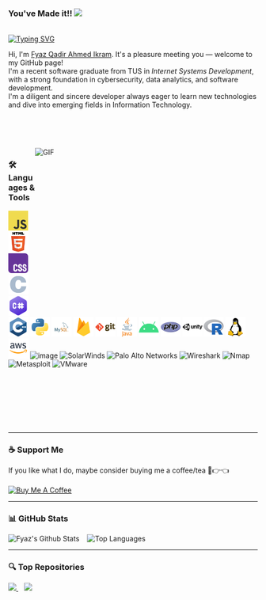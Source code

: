 ### You've Made it!! <img src="https://media.giphy.com/media/hvRJCLFzcasrR4ia7z/giphy.gif" width="25px">
<br />
<a href="https://git.io/typing-svg"><img src="https://readme-typing-svg.demolab.com?font=Google+Sans+Code&pause=1000&color=F7F7F7&background=FFFFFF00&width=435&lines=Welcome+to+my+Github+Page!;My+Name+is+Fyaz+Ikram+;I+love+to+Code+%3C%2F%3E+....;Develop+%F0%9F%91%A8%F0%9F%8F%BB%E2%80%8D%F0%9F%92%BB+......;Teach+%F0%9F%93%9D+........;And+Inspire+new+ideas+%F0%9F%92%A1;I'm+very+passionate+about%3A;Cybersecurity+%E2%9A%A0%EF%B8%8E;DevSecOPS+%F0%9F%9B%A0%EF%B8%8F;Automation+%F0%9F%9A%80;Aviation+%E2%9C%88%EF%B8%8F" alt="Typing SVG" /></a>

Hi, I'm [Fyaz Qadir Ahmed Ikram](https://fqain.github.io). It's a pleasure meeting you — welcome to my GitHub page!  
I'm a recent software graduate from TUS in *Internet Systems Development*, with a strong foundation in cybersecurity, data analytics, and software development.  
I'm a diligent and sincere developer always eager to learn new technologies and dive into emerging fields in Information Technology.

<br /><br />

<br />

<img align="right" alt="GIF" src="https://github.com/abhisheknaiidu/abhisheknaiidu/blob/master/code.gif?raw=true" width="450" height="300" />

### 🛠️ Languages & Tools  

<p align="left">
  <!-- Programming/Dev stack (unchanged) -->
  <img height="40" src="https://raw.githubusercontent.com/github/explore/main/topics/javascript/javascript.png" alt="JavaScript" />
  <img height="40" src="https://raw.githubusercontent.com/github/explore/main/topics/html/html.png" alt="HTML" />
  <img height="40" src="https://raw.githubusercontent.com/github/explore/main/topics/css/css.png" alt="CSS" />
  <img height="40" src="https://raw.githubusercontent.com/github/explore/main/topics/c/c.png" alt="C" />
  <img height="40" src="https://raw.githubusercontent.com/github/explore/main/topics/csharp/csharp.png" alt="C#" />
  <img height="40" src="https://raw.githubusercontent.com/github/explore/main/topics/cpp/cpp.png" alt="C++" />
  <img height="40" src="https://raw.githubusercontent.com/github/explore/main/topics/python/python.png" alt="Python" />
  <img height="40" src="https://raw.githubusercontent.com/github/explore/main/topics/mysql/mysql.png" alt="MySQL" />
  <img height="40" src="https://raw.githubusercontent.com/github/explore/main/topics/firebase/firebase.png" alt="Firebase" />
  <img height="40" src="https://raw.githubusercontent.com/github/explore/main/topics/git/git.png" alt="Git" />
  <img height="40" src="https://raw.githubusercontent.com/github/explore/main/topics/java/java.png" alt="Java" />
  <img height="40" src="https://raw.githubusercontent.com/github/explore/main/topics/android/android.png" alt="Android" />
  <img height="40" src="https://raw.githubusercontent.com/github/explore/main/topics/php/php.png" alt="PHP" />
  <img height="40" src="https://raw.githubusercontent.com/github/explore/main/topics/unity/unity.png" alt="Unity" />
  <img height="40" src="https://raw.githubusercontent.com/github/explore/main/topics/r/r.png" alt="R" />
  <img height="40" src="https://raw.githubusercontent.com/github/explore/main/topics/linux/linux.png" alt="Linux" />
  <img height="40" src="https://raw.githubusercontent.com/github/explore/main/topics/aws/aws.png" alt="AWS" />

  <!-- Cybersecurity / Network Tools -->
  <img width="40" height="40" alt="image" src="https://github.com/user-attachments/assets/bb39c316-ac49-4b25-b864-050a3d7fb009" />
  <img height="40" src="https://images.icon-icons.com/2699/PNG/512/solarwinds_logo_icon_169738.png" alt="SolarWinds" />
  <img height="40" src="https://companieslogo.com/img/orig/PANW-4618d203.png?t=1720244493" alt="Palo Alto Networks" />
  <img height="40" src="https://e1.pngegg.com/pngimages/342/752/png-clipart-macos-app-icons-wireshark.png" alt="Wireshark" />
  <img height="40" src="https://www.myqnap.org/wp-content/uploads/nmap-logo.png" alt="Nmap" />
  <img height="40" src="https://www.kali.org/tools/metasploit-framework/images/metasploit-framework-logo.svg" alt="Metasploit" />
  <img height="40" src="https://e7.pngegg.com/pngimages/23/668/png-clipart-vm-logo-text-brand-logo-vmware-text-logo-thumbnail.png" alt="VMware" />
  <img height="40" src="https://www.devprojournal.com/wp-content/uploads/2021/10/dynatrace-logo.png" alt="" />
  <img height="40" src="https://encrypted-tbn0.gstatic.com/images?q=tbn:ANd9GcRIGLJUF2mKapkUggbszRihDaBg1b8bMphOjg&s" alt="" />
  <img height="40" src="https://cdn3.iconfinder.com/data/icons/database-29/100/database_data_storage_db_file-01-512.png" alt="" />
  <img height="40" src="https://cdn4.iconfinder.com/data/icons/logos-and-brands/512/144_Gitlab_logo_logos-512.png" alt="" />
  <img height="40" src="https://cdn-public.softwarereviews.com/production/favicons/offerings/7899/original/channels4_profile-removebg-preview.png" alt="" />
  <img height="40" src="https://cdn-public.softwarereviews.com/production/favicons/offerings/9448/original/256x256bb__40_-removebg-preview.png" alt="" />
  <img height="40" src="" alt="" />
  <img height="40" src="" alt="" />
  <img height="40" src="" alt="" />
  <img height="40" src="" alt="" />
  <img height="40" src="" alt="" />
  <img height="40" src="" alt="" />
</p>


<br /><br />
<br />
<br />
<br />
<br />

---

### ☕ Support Me  

If you like what I do, maybe consider buying me a coffee/tea 🥺👉👈  
<a href="https://www.buymeacoffee.com/fyazikram8Y" target="_blank">
<br />
  <img src="https://cdn.buymeacoffee.com/buttons/v2/default-red.png" alt="Buy Me A Coffee" width="150">
</a>

---

### 📊 GitHub Stats

<p align="left">
  <img src="https://github-readme-stats.vercel.app/api?username=FQAIN&show_icons=true&include_all_commits=true&theme=dark&hide_border=true" alt="Fyaz's Github Stats" height="160"/>
  &nbsp;&nbsp;
  <img src="https://github-readme-stats.vercel.app/api/top-langs/?username=FQAIN&layout=compact&theme=dark&hide_border=true" alt="Top Languages" height="160"/>
</p>

---

### 🔍 Top Repositories

<p align="left">
  <a href="https://github.com/FQAIN/github-readme-stats">
    <img src="https://github-readme-stats.vercel.app/api/pin/?username=FQAIN&repo=GiddyGoat.CodeIgniter&theme=dark" height="130"/>
  </a>
  &nbsp;&nbsp;
  <a href="https://github.com/FQAIN/FQAIN.github.io">
    <img src="https://github-readme-stats.vercel.app/api/pin/?username=FQAIN&repo=SOAM-Sullimar-Academy-of-Music-Enigma-Crackers&theme=dark" height="130"/>
  </a>
</p>
